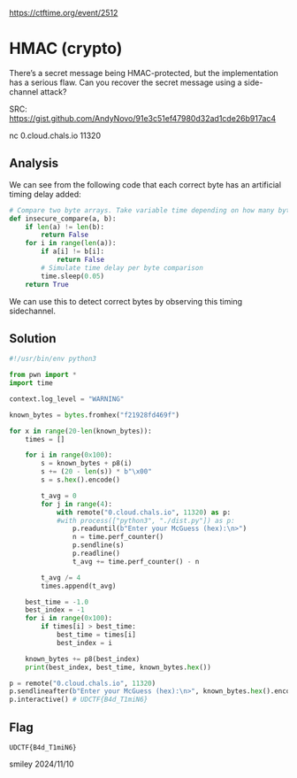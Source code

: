 https://ctftime.org/event/2512

# HMAC (crypto)

There’s a secret message being HMAC-protected, but the implementation has a serious flaw. Can you recover the secret message using a side-channel attack?

SRC: https://gist.github.com/AndyNovo/91e3c51ef47980d32ad1cde26b917ac4

 nc 0.cloud.chals.io 11320

## Analysis

We can see from the following code that each correct byte has an artificial timing delay added:

```python
# Compare two byte arrays. Take variable time depending on how many bytes are equal.
def insecure_compare(a, b):
    if len(a) != len(b):
        return False
    for i in range(len(a)):
        if a[i] != b[i]:
            return False
        # Simulate time delay per byte comparison
        time.sleep(0.05)
    return True
```

We can use this to detect correct bytes by observing this timing sidechannel.

## Solution

```python
#!/usr/bin/env python3

from pwn import *
import time

context.log_level = "WARNING"

known_bytes = bytes.fromhex("f21928fd469f")

for x in range(20-len(known_bytes)):
    times = []

    for i in range(0x100):
        s = known_bytes + p8(i)
        s += (20 - len(s)) * b"\x00"
        s = s.hex().encode()

        t_avg = 0
        for j in range(4):
            with remote("0.cloud.chals.io", 11320) as p:
            #with process(["python3", "./dist.py"]) as p:
                p.readuntil(b"Enter your McGuess (hex):\n>")
                n = time.perf_counter()
                p.sendline(s)
                p.readline()
                t_avg += time.perf_counter() - n

        t_avg /= 4
        times.append(t_avg)

    best_time = -1.0
    best_index = -1
    for i in range(0x100):
        if times[i] > best_time:
            best_time = times[i]
            best_index = i

    known_bytes += p8(best_index)
    print(best_index, best_time, known_bytes.hex())

p = remote("0.cloud.chals.io", 11320)
p.sendlineafter(b"Enter your McGuess (hex):\n>", known_bytes.hex().encode())
p.interactive() # UDCTF{B4d_T1miN6}
```

## Flag
`UDCTF{B4d_T1miN6}`

smiley 2024/11/10
